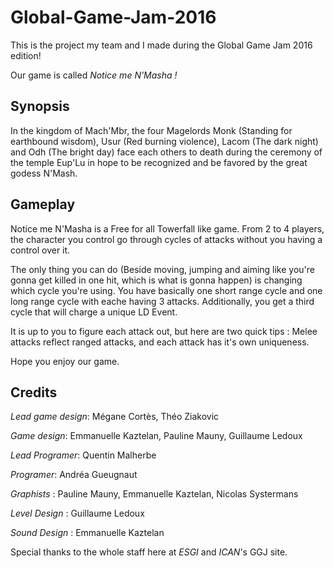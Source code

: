 # Global-Game-Jam-2016
This is the project my team and I made during the Global Game Jam 2016 edition!

Our game is called *Notice me N'Masha !*

## Synopsis
In the kingdom of Mach'Mbr, the four Magelords Monk (Standing for earthbound wisdom), Usur (Red burning violence), Lacom (The dark night) and Odh (The bright day) face each others to death during the ceremony of the temple Eup'Lu in hope to be recognized and be favored by the great godess N'Mash.

## Gameplay
Notice me N'Masha is a Free for all Towerfall like game. From 2 to 4 players, the character you control go through cycles of attacks without you having a control over it.

The only thing you can do (Beside moving, jumping and aiming like you're gonna get killed in one hit, which is what is gonna happen) is changing which cycle you're using. You have basically one short range cycle and one long range cycle with eache having 3 attacks. Additionally, you get a third cycle that will charge a unique LD Event.

It is up to you to figure each attack out, but here are two quick tips : Melee attacks reflect ranged attacks, and each attack has it's own uniqueness.

Hope you enjoy our game.

## Credits
*Lead game design*: Mégane Cortès, Théo Ziakovic

*Game design*: Emmanuelle Kaztelan, Pauline Mauny, Guillaume Ledoux

*Lead Programer*: Quentin Malherbe

*Programer*: Andréa Gueugnaut

*Graphists* : Pauline Mauny, Emmanuelle Kaztelan, Nicolas Systermans

*Level Design* : Guillaume Ledoux

*Sound Design* : Emmanuelle Kaztelan

Special thanks to the whole staff here at *ESGI* and *ICAN*'s GGJ site.
